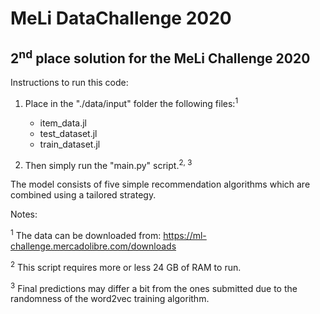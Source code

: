 # MeLi DataChallenge 2020

## 2<sup>nd</sup> place solution for the MeLi Challenge 2020

Instructions to run this code:

1. Place in the "./data/input" folder the following files:<sup>1</sup>
	- item_data.jl
	- test_dataset.jl
	- train_dataset.jl

2. Then simply run the "main.py" script.<sup>2, 3</sup>

The model consists of five simple recommendation algorithms which are combined using a tailored strategy.

Notes:

<sup>1</sup> The data can be downloaded from: https://ml-challenge.mercadolibre.com/downloads

<sup>2</sup> This script requires more or less 24 GB of RAM to run.

<sup>3</sup> Final predictions may differ a bit from the ones submitted due to the randomness of the word2vec training algorithm.
